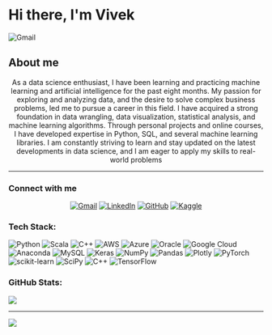 # Hi there, I'm Vivek
<img img src="https://img.shields.io/badge/-Data%20Science%20%7C%20Machine%20Learning%20%7C%20AI-black?style=for-the-badge" alt="Gmail"/>

## About me
 <p align="center">
As a data science enthusiast, I have been learning and practicing machine learning
and artificial intelligence for the past eight months. My passion for exploring and
analyzing data, and the desire to solve complex business problems, led me to pursue
a career in this field. I have acquired a strong foundation in data wrangling, data
visualization, statistical analysis, and machine learning algorithms. Through 
personal projects and online courses, I have developed expertise in Python, SQL,
and several machine learning libraries. I am constantly striving to learn and stay 
updated on the latest developments in data science, and I am eager to apply my 
skills to real-world problems</p>

---
### Connect with me
<p align="center">
	<a href="mailto:vivekraina33.vr@gmail.com"><img img src="https://img.shields.io/badge/-vivekraina33.vr%40gmail.com-red?style=flat&logo=gmail&logoColor=white" alt="Gmail"/></a>
	<a href="https://www.linkedin.com/in/vivekrainaa/"><img src="https://img.shields.io/badge/linkedin-%230A66C2.svg?style=flat&logo=linkedin&logoColor=white" alt="LinkedIn"/></a>
	<a href="https://github.com/vivekraina7"><img src="https://img.shields.io/badge/github-%23181717.svg?style=flat&logo=github&logoColor=white" alt="GitHub"/></a>
	<a href="https://www.kaggle.com/vivekrainaa"><img src="https://img.shields.io/badge/kaggle-%230A66C2.svg?style=flat&logo=kaggle&logoColor=white" alt="Kaggle"/></a>
</p>

### Tech Stack:
![Python](https://img.shields.io/badge/python-3670A0?style=flat&logo=python&logoColor=ffdd54) ![Scala](https://img.shields.io/badge/scala-%23DC322F.svg?style=flat&logo=scala&logoColor=white) ![C++](https://img.shields.io/badge/c++-%2300599C.svg?style=flat&logo=c%2B%2B&logoColor=white) ![AWS](https://img.shields.io/badge/AWS-%23FF9900.svg?style=flat&logo=amazon-aws&logoColor=white) ![Azure](https://img.shields.io/badge/azure-%230072C6.svg?style=flat&logo=azure-devops&logoColor=white) ![Oracle](https://img.shields.io/badge/Oracle-F80000?style=flat&logo=oracle&logoColor=white) ![Google Cloud](https://img.shields.io/badge/Google%20Cloud-%234285F4.svg?style=flat&logo=google-cloud&logoColor=white) ![Anaconda](https://img.shields.io/badge/Anaconda-%2344A833.svg?style=flat&logo=anaconda&logoColor=white) ![MySQL](https://img.shields.io/badge/mysql-%2300f.svg?style=flat&logo=mysql&logoColor=white) ![Keras](https://img.shields.io/badge/Keras-%23D00000.svg?style=flat&logo=Keras&logoColor=white) ![NumPy](https://img.shields.io/badge/numpy-%23013243.svg?style=flat&logo=numpy&logoColor=white) ![Pandas](https://img.shields.io/badge/pandas-%23150458.svg?style=flat&logo=pandas&logoColor=white) ![Plotly](https://img.shields.io/badge/Plotly-%233F4F75.svg?style=flat&logo=plotly&logoColor=white) ![PyTorch](https://img.shields.io/badge/PyTorch-%23EE4C2C.svg?style=flat&logo=PyTorch&logoColor=white) ![scikit-learn](https://img.shields.io/badge/scikit--learn-%23F7931E.svg?style=flat&logo=scikit-learn&logoColor=white) ![SciPy](https://img.shields.io/badge/SciPy-%230C55A5.svg?style=flat&logo=scipy&logoColor=%white) ![C++](https://img.shields.io/badge/c++-%2300599C.svg?style=flat&logo=c%2B%2B&logoColor=white) ![TensorFlow](https://img.shields.io/badge/TensorFlow-%23FF6F00.svg?style=flat&logo=TensorFlow&logoColor=white)
### GitHub Stats:
<!--![](https://github-readme-stats.vercel.app/api?username=vivekraina7&theme=dark&hide_border=true&include_all_commits=false&count_private=false)<br/>-->
<!--![](https://github-readme-streak-stats.herokuapp.com/?user=vivekraina7&theme=dark&hide_border=true)<br/>-->
![](https://github-readme-stats.vercel.app/api/top-langs/?username=vivekraina7&theme=dark&hide_border=true&include_all_commits=false&count_private=false&layout=compact)

---

[![](https://visitcount.itsvg.in/api?id=vivekraina7&icon=0&color=0)](https://visitcount.itsvg.in)
